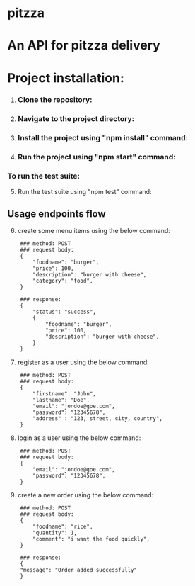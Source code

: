 # pitzza
<h1>An API for pitzza delivery<h1>

# Project installation:

1. ### Clone the repository:
2. ### Navigate to the  project directory:
3. ### Install the project using "npm install" command:
4. ### Run the project using "npm start" command:

### To run the test suite:
5. Run the test suite using "npm test" command: 



## Usage endpoints flow

6. create some menu items using the below command:
```### endpoint: /create/menu
    ### method: POST
    ### request body:
    {
        "foodname": "burger",
        "price": 100,
        "description": "burger with cheese",
        "category": "food",
    }

    ### response:
    {
        "status": "success",
        {
            "foodname": "burger",
            "price": 100,
            "description": "burger with cheese",
        }
    }
```
7. register as a user using the below command:
```### endpoint: /registration
    ### method: POST
    ### request body:
    {
        "firstname": "John",
        "lastname": "Doe",
        "email": "jondoe@goe.com",
        "password": "12345678",
        "address" : "123, street, city, country",
    }
```

8. login as a user using the below command:
```### endpoint: /login
    ### method: POST
    ### request body:
    {
        "email": "jondoe@goe.com",
        "password": "12345678",
    }
```

9. create a new order using the below command:
```### endpoint: /create/order
    ### method: POST
    ### request body:
    {
        "foodname": "rice",
        "quantity": 1,
        "comment": "i want the food quickly",
    }

    ### response:
    {
    "message": "Order added successfully"
    }
```
